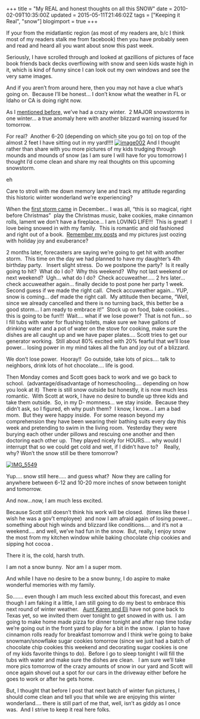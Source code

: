 +++
title = "My REAL and honest thoughts on all this SNOW"
date = 2010-02-09T10:35:00Z
updated = 2015-05-11T21:46:02Z
tags = ["Keeping it Real", "snow"]
blogimport = true 
+++

If your from the midatlantic region (as most of my readers are, b/c I think most of my readers stalk me from facebook) then you have probably seen and read and heard all you want about snow this past week.&#160;&#160; 

Seriously, I have scrolled through and looked at gazillions of pictures of face book friends back decks overflowing with snow and seen kids waste high in it, which is kind of funny since I can look out my own windows and see the very same images.&#160; 

And if you aren’t from around here, then you may not have a clue what’s going on.&#160; Because I’ll be honest… I don’t know what the weather in FL or Idaho or CA is doing right now.&#160; 

As I [mentioned before,](http://lifeatthecircus.com/2010/02/06/a-winter-unlike-any-ive-ever-seen/) we’ve had a crazy winter.&#160; 2 MAJOR snowstorms in one winter… a true anomaly here with another blizzard warning issued for tomorrow. 

For real?&#160; Another 6-20 (depending on which site you go to) on top of the almost 2 feet I have sitting out in my yard!!!! [![image002](https://latc.s3.amazonaws.com/wp-content/uploads/2010/02/image002.jpg "image002")](https://latc.s3.amazonaws.com/wp-content/uploads/2010/02/image002.jpg) And I thought rather than share with you more pictures of my kids trudging through mounds and mounds of snow (as I am sure I will have for you tomorrow) I thought I’d come clean and share my real thoughts on this upcoming snowstorm.

eh

Care to stroll with me down memory lane and track my attitude regarding this historic winter wonderland we’re experiencing?&#160; 

When the [first storm came](http://lifeatthecircus.com/2009/12/20/snow-what-fun-2/) in December… I was all, “this is so magical, right before Christmas”&#160; play the Christmas music, bake cookies, make cinnamon rolls, lament we don’t have a fireplace… I am LOVING LIFE!!!&#160; This is great!&#160; I love being snowed in with my family.&#160; This is romantic and old fashioned and right out of a book.&#160; [Remember my posts](http://lifeatthecircus.com/2009/12/19/and-since-theres-no-place-to-go/) and my pictures just oozing with holiday joy and exuberance?

2 months later, forecasters are saying we’re going to get hit with another storm.&#160; This time on the day we had planned to have my daughter’s 4th birthday party.&#160;&#160; Insert slight stress.&#160; Do we postpone the party?&#160; Is it really going to hit?&#160; What do I do?&#160; Why this weekend?&#160; Why not last weekend or next weekend?&#160; Ugh… what do I do?&#160; Check accuweather….. 2 hrs later… check accuweather again… finally decide to post pone her party 1 week.&#160;&#160; Second guess if we made the right call.&#160; Check accuweather again… YUP, snow is coming… def made the right call.&#160; My attitude then became, “Well, since we already cancelled and there is no turning back, this better be a good storm… I am ready to embrace it!”&#160; Stock up on food, bake cookies… this is going to be fun!!!&#160; Wait…. what if we lose power?&#160; That is not fun… so I fill tubs with water for flushing toilets, make sure we have gallons of drinking water and a pot of water on the stove for cooking, make sure the dishes are all caught up and we have paper plates…. Scott tries to get our generator working.&#160; Still about 80% excited with 20% fearful that we’ll lose power… losing power in my mind takes all the fun and joy out of a blizzard. 

We don’t lose power.&#160; Hooray!!&#160; Go outside, take lots of pics…. talk to neighbors, drink lots of hot chocolate…. life is good. 

Then Monday comes and Scott goes back to work and we go back to school.&#160; (advantage/disadvantage of homeschooling…. depending on how you look at it)&#160; There is still snow outside but honestly, it is now much less romantic.&#160; With Scott at work, I have no desire to bundle up three kids and take them outside.&#160; So, in my D- momness… we stay inside.&#160; Because they didn’t ask, so I figured, eh why push them?&#160; I know, I know… I am a bad mom.&#160; But they were happy inside.&#160; For some reason beyond my comprehension they have been wearing their bathing suits every day this week and pretending to swim in the living room.&#160; Yesterday they were burying each other under pillows and rescuing one another and then doctoring each other up.&#160; They played nicely for HOURS…. why would I interrupt that so we could get cold and wet, if I didn’t have to?&#160;&#160;&#160; Really, why? Won’t the snow still be there tomorrow?&#160; 

[![IMG_5549](https://latc.s3.amazonaws.com/wp-content/uploads/2010/02/IMG_5549.jpg "IMG_5549")](https://latc.s3.amazonaws.com/wp-content/uploads/2010/02/IMG_5549.jpg) 

Yup…. snow still here….. and guess what?&#160; Now they are calling for anywhere between 6-12 and 10-20 more inches of snow between tonight and tomorrow.&#160; 

And now…now, I am much less excited.&#160; 

Because Scott still doesn’t think his work will be closed.&#160; (times like these I wish he was a gov’t employee)&#160; and now I am afraid again of losing power…something about high winds and blizzard like conditions…. and it’s not a weekend…. and well, we’ve had fun in the snow.&#160; But, really, 
I enjoy snow the most from my kitchen window while baking chocolate chip cookies and sipping hot cocoa
.&#160; 

There it is, the cold, harsh truth.

I am not a snow bunny.&#160; Nor am I a super mom.

And while I have no desire to be a snow bunny, I do aspire to make wonderful memories with my family. 

So……. even though I am much less excited about this forecast, and even though I am faking it a little, I am still going to do my best to embrace this next round of winter weather.&#160;&#160; [Aunt Karen and Eli](http://anotherstelladay.blogspot.com/) have not gone back to Texas yet, so we invited them over tonight to get snowed in with us.&#160; I am going to make home made pizza for dinner tonight and after nap time today we’re going out in the front yard to play for a bit in the snow.&#160; I plan to have cinnamon rolls ready for breakfast tomorrow and I think we’re going to bake snowman/snowflake sugar cookies tomorrow (since we just had a batch of chocolate chip cookies this weekend and decorating sugar cookies is one of my kids favorite things to do).&#160; Before I go to sleep tonight I will fill the tubs with water and make sure the dishes are clean.&#160;&#160; I am sure we’ll take more pics tomorrow of the crazy amounts of snow in our yard and Scott will once again shovel out a spot for our cars in the driveway either before he goes to work or after he gets home.

But, I thought that before I post that next batch of winter fun pictures, I should come clean and tell you that while we are enjoying this winter wonderland…. there is still part of me that, well, isn’t as giddy as I once was.&#160; And I strive to keep it real here folks. 
